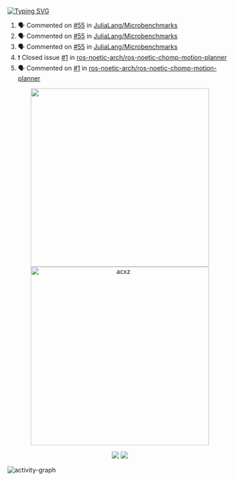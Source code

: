 [![Typing SVG](https://readme-typing-svg.herokuapp.com?size=16&color=AFFFA3&multiline=true&height=75&lines=contributing+to+robotics%2Faerospace%2Fml%2Fgpu+software;packaging+it+for+archlinux;ricer)](https://git.io/typing-svg)

<!--START_SECTION:activity-->
1. 🗣 Commented on [#55](https://github.com/JuliaLang/Microbenchmarks/issues/55) in [JuliaLang/Microbenchmarks](https://github.com/JuliaLang/Microbenchmarks)
2. 🗣 Commented on [#55](https://github.com/JuliaLang/Microbenchmarks/issues/55) in [JuliaLang/Microbenchmarks](https://github.com/JuliaLang/Microbenchmarks)
3. 🗣 Commented on [#55](https://github.com/JuliaLang/Microbenchmarks/issues/55) in [JuliaLang/Microbenchmarks](https://github.com/JuliaLang/Microbenchmarks)
4. ❗️ Closed issue [#1](https://github.com/ros-noetic-arch/ros-noetic-chomp-motion-planner/issues/1) in [ros-noetic-arch/ros-noetic-chomp-motion-planner](https://github.com/ros-noetic-arch/ros-noetic-chomp-motion-planner)
5. 🗣 Commented on [#1](https://github.com/ros-noetic-arch/ros-noetic-chomp-motion-planner/issues/1) in [ros-noetic-arch/ros-noetic-chomp-motion-planner](https://github.com/ros-noetic-arch/ros-noetic-chomp-motion-planner)
<!--END_SECTION:activity-->

<p align="center">
  <img width="400em" src=https://github-readme-stats.vercel.app/api?username=acxz&include_all_commits=true&show_icons=true />
  <img width="400em" src="https://github-readme-streak-stats.herokuapp.com/?user=acxz&" alt="acxz" />
</p>

<p align="center">
  <img src=https://github-readme-stats.vercel.app/api/top-langs/?username=acxz&layout=compact />
  <img src=https://github-profile-trophy.vercel.app/?username=acxz&row=2&column=4 />
</p>

![activity-graph](https://activity-graph.herokuapp.com/graph?username=acxz&theme=aqua)

